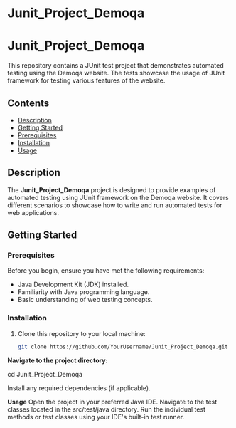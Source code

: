 # Junit_Project_Demoqa

# Junit_Project_Demoqa

This repository contains a JUnit test project that demonstrates automated testing using the Demoqa website. The tests showcase the usage of JUnit framework for testing various features of the website.

## Contents

- [Description](#description)
- [Getting Started](#getting-started)
- [Prerequisites](#prerequisites)
- [Installation](#installation)
- [Usage](#usage)

## Description

The **Junit_Project_Demoqa** project is designed to provide examples of automated testing using JUnit framework on the Demoqa website. It covers different scenarios to showcase how to write and run automated tests for web applications.

## Getting Started

### Prerequisites

Before you begin, ensure you have met the following requirements:
- Java Development Kit (JDK) installed.
- Familiarity with Java programming language.
- Basic understanding of web testing concepts.

### Installation

1. Clone this repository to your local machine:
   ```sh
   git clone https://github.com/YourUsername/Junit_Project_Demoqa.git

**Navigate to the project directory:**

cd Junit_Project_Demoqa

Install any required dependencies (if applicable).

**Usage**
Open the project in your preferred Java IDE.
Navigate to the test classes located in the src/test/java directory.
Run the individual test methods or test classes using your IDE's built-in test runner.


